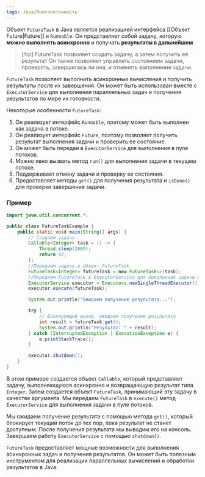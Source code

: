 ```yaml
---
tags: Java/Многопоточность
---
```

Объект `FutureTask` в Java является реализацией интерфейса [[Объект Future|Future]] и `Runnable`. Он представляет собой задачу, которую **можно выполнять асинхронно** и получать **результаты в дальнейшем**

>[!tip] FutureTask позволяет создать задачу, а затем получить её результат
>Он также позволяет управлять состоянием задачи, проверять, завершилась ли она, и отменять выполнение задачи.

`FutureTask` позволяет выполнить асинхронные вычисления и получить результаты после их завершения. Он может быть использован вместе с `ExecutorService` для выполнения параллельных задач и получения результатов по мере их готовности.

Некоторые особенности `FutureTask`:

1. Он реализует интерфейс `Runnable`, поэтому может быть выполнен как задача в потоке.
2. Он реализует интерфейс `Future`, поэтому позволяет получить результат выполнения задачи и проверить ее состояние.
3. Он может быть передан в `ExecutorService` для выполнения в пуле потоков.
4. Можно явно вызвать метод `run()` для выполнения задачи в текущем потоке.
5. Поддерживает отмену задачи и проверку ее состояния.
6. Предоставляет методы `get()` для получения результата и `isDone()` для проверки завершения задачи.
### Пример

```java
import java.util.concurrent.*;

public class FutureTaskExample {
    public static void main(String[] args) {
	    // Создаем задачу
        Callable<Integer> task = () -> {
            Thread.sleep(2000);
            return 42;
        };
		//Передаем задачу в объект FutureTask
        FutureTask<Integer> futureTask = new FutureTask<>(task); 
		//Передаем FutureTask в ExecutorService для выполнения задачи в пуле потоков
        ExecutorService executor = Executors.newSingleThreadExecutor();
        executor.execute(futureTask);

        System.out.println("Ожидаем получение результата...");

        try {
	        // Блокирующий вызов, ожидаем получение результата
            int result = futureTask.get(); 
            System.out.println("Результат: " + result);
        } catch (InterruptedException | ExecutionException e) {
            e.printStackTrace();
        }

        executor.shutdown();
    }
}
```

В этом примере создается объект `Callable`, который представляет задачу, выполняющуюся асинхронно и возвращающую результат типа `Integer`. Затем создается объект `FutureTask`, принимающий эту задачу в качестве аргумента. Мы передаем `FutureTask` в `execute()` метод `ExecutorService` для выполнения задачи в пуле потоков.

Мы ожидаем получение результата с помощью метода `get()`, который блокирует текущий поток до тех пор, пока результат не станет доступным. После получения результата мы выводим его на консоль. Завершаем работу `ExecutorService` с помощью `shutdown()`.

`FutureTask` предоставляет мощные возможности для выполнения асинхронных задач и получения результатов. Он может быть полезным инструментом для реализации параллельных вычислений и обработки результатов в Java.
